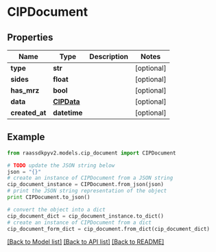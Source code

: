 # CIPDocument


## Properties
Name | Type | Description | Notes
------------ | ------------- | ------------- | -------------
**type** | **str** |  | [optional] 
**sides** | **float** |  | [optional] 
**has_mrz** | **bool** |  | [optional] 
**data** | [**CIPData**](CIPData.md) |  | [optional] 
**created_at** | **datetime** |  | [optional] 

## Example

```python
from raassdkpyv2.models.cip_document import CIPDocument

# TODO update the JSON string below
json = "{}"
# create an instance of CIPDocument from a JSON string
cip_document_instance = CIPDocument.from_json(json)
# print the JSON string representation of the object
print CIPDocument.to_json()

# convert the object into a dict
cip_document_dict = cip_document_instance.to_dict()
# create an instance of CIPDocument from a dict
cip_document_form_dict = cip_document.from_dict(cip_document_dict)
```
[[Back to Model list]](../README.md#documentation-for-models) [[Back to API list]](../README.md#documentation-for-api-endpoints) [[Back to README]](../README.md)


